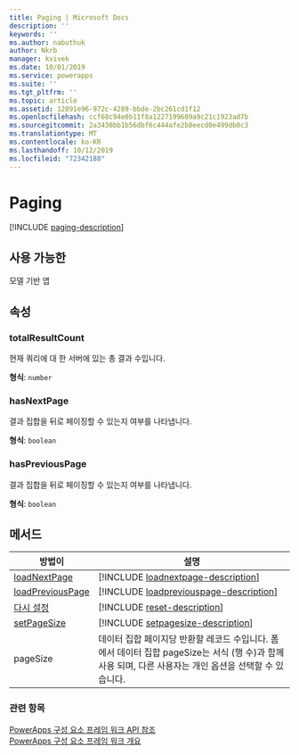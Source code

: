 ```yaml
---
title: Paging | Microsoft Docs
description: ''
keywords: ''
ms.author: nabuthuk
author: Nkrb
manager: kvivek
ms.date: 10/01/2019
ms.service: powerapps
ms.suite: ''
ms.tgt_pltfrm: ''
ms.topic: article
ms.assetid: 12891e96-972c-4289-bbde-2bc261cd1f12
ms.openlocfilehash: ccf68c94e0b11f8a1227199609a9c21c1923ad7b
ms.sourcegitcommit: 2a3430bb1b56dbf6c444afe2b8eecd0e499db0c3
ms.translationtype: MT
ms.contentlocale: ko-KR
ms.lasthandoff: 10/12/2019
ms.locfileid: "72342188"
---
```

# <a name="paging"></a>Paging

[!INCLUDE [paging-description](includes/paging-description.md)]

## <a name="available-for"></a>사용 가능한 

모델 기반 앱

## <a name="properties"></a>속성

### <a name="totalresultcount"></a>totalResultCount

현재 쿼리에 대 한 서버에 있는 총 결과 수입니다.

**형식**: `number`

### <a name="hasnextpage"></a>hasNextPage

결과 집합을 뒤로 페이징할 수 있는지 여부를 나타냅니다.

**형식**: `boolean`

### <a name="haspreviouspage"></a>hasPreviousPage

결과 집합을 뒤로 페이징할 수 있는지 여부를 나타냅니다.

**형식**: `boolean`

## <a name="methods"></a>메서드

|방법이 | 설명 |
| ------|-------------|
|[loadNextPage](paging/loadnextpage.md)|[!INCLUDE [loadnextpage-description](paging/includes/loadnextpage-description.md)]|
|[loadPreviousPage](paging/loadpreviouspage.md)|[!INCLUDE [loadpreviouspage-description](paging/includes/loadpreviouspage-description.md)]|
|[다시 설정](paging/reset.md)|[!INCLUDE [reset-description](paging/includes/reset-description.md)]|
|[setPageSize](paging/setpagesize.md)|[!INCLUDE [setpagesize-description](paging/includes/setpagesize-description.md)]|
|pageSize|데이터 집합 페이지당 반환할 레코드 수입니다. 폼에서 데이터 집합 pageSize는 서식 (행 수)과 함께 사용 되며, 다른 사용자는 개인 옵션을 선택할 수 있습니다.|


### <a name="related-topics"></a>관련 항목

[PowerApps 구성 요소 프레임 워크 API 참조](../reference/index.md)<br/>
[PowerApps 구성 요소 프레임 워크 개요](../overview.md)